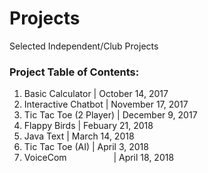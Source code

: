 # Projects

Selected Independent/Club Projects

### Project Table of Contents:
1) Basic Calculator               | October 14, 2017
2) Interactive Chatbot            | November 17, 2017
3) Tic Tac Toe (2 Player)         | December 9, 2017
4) Flappy Birds                   | Febuary 21, 2018
5) Java Text                      | March 14, 2018
6) Tic Tac Toe (AI)		  | April 3, 2018
7) VoiceCom                       | April 18, 2018
